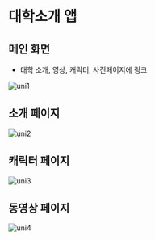 # 대학소개 앱

## 메인 화면
* 대학 소개, 영상, 캐릭터, 사진페이지에 링크


![uni1](https://user-images.githubusercontent.com/90558511/204464511-3ab8b893-5d1c-4224-a3d3-fe0465273782.png)

## 소개 페이지
![uni2](https://user-images.githubusercontent.com/90558511/204464623-fab3ba32-a1c9-4e39-9ca9-5527cb2c255d.png)

## 캐릭터 페이지
![uni3](https://user-images.githubusercontent.com/90558511/204464672-fa4bc84d-7579-4365-bc98-d1a87d61182d.png)

## 동영상 페이지
![uni4](https://user-images.githubusercontent.com/90558511/204464896-195ee575-7c4c-42b5-ae02-5953894f709e.png)
